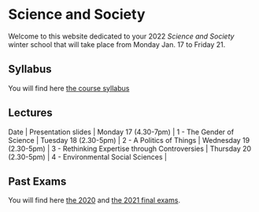 # Science and Society

Welcome to this website dedicated to your 2022 *Science and Society* winter school that will take place from Monday Jan. 17 to Friday 21.

## Syllabus

You will find here [the course syllabus](/resources/science-and-society-syllabus.pdf)

## Lectures

Date | Presentation slides |
Monday 17 (4.30-7pm) | 1 - The Gender of Science |
Tuesday 18 (2.30-5pm) | 2 - A Politics of Things |
Wednesday 19 (2.30-5pm) | 3 - Rethinking Expertise through Controversies |
Thursday 20 (2.30-5pm)  | 4 - Environmental Social Sciences |

## Past Exams

You will find here [the 2020](/resources/2020-science-and-society-exam.pdf) and [the 2021 final exams](/resources/2021-science-and-society-exam.pdf).
